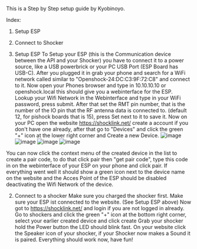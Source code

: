 This is a Step by Step setup guide by Kyobinoyo.

Index:
1. Setup ESP
2. Connect to Shocker



1. Setup ESP
To Setup your ESP (this is the Communication device between the API and your Shocker) you have to connect it to a power source, like a USB powerbrick or your PC USB Port (ESP Board has USB-C).
After you plugged it in grab your phone and search for a WiFi network called similar to "Openshock-24:DC:C3:9F:72:C8" and connect to it.
Now open your Phones browser and type in 10.10.10.10 or openshock.local this should give you a webinterface for the ESP.
Lookup your Wifi Network in the Webinterface and type in your WiFi password, press submit.
After that set the RMT pin number, that is the number of the IO pin that the RF antenna data is connected to. (default 12, for pishock boards that is 15), press Set next to it to save it.
Now on your PC open the website https://shocklink.net/ create a account if you don't have one already, after that go to "Devices" and click the green "+" icon at the lower right corner and Create a new Device.
![image](https://github.com/Kyobinoyo/Wiki/assets/13241508/1379cc63-8592-4d1a-99c5-c1664e682558)
![image](https://github.com/Kyobinoyo/Wiki/assets/13241508/afc77f4a-959a-4bc1-a1b4-ded8dcc6e83d)
![image](https://github.com/Kyobinoyo/Wiki/assets/13241508/10d8ece8-d42a-4925-bda2-7325064c5b1d)
![image](https://github.com/Kyobinoyo/Wiki/assets/13241508/7a1a44b2-2f79-48d4-be4f-5ad7d6e946cc)

You can now click the context menu of the created device in the list to create a pair code, to do that click pair then "get pair code", type this code in on the webinterface of your ESP on your phone and click pair.
If everything went well it should show a green icon next to the device name on the website and the Acces Point of the ESP should be disabled deactivating the Wifi Network of the device.

2. Connect to a shocker
Make sure you charged the shocker first.
Make sure your ESP ist connected to the website. (See Setup ESP above)
Now got to https://shocklink.net/ and login if you are not logged in already.
Go to shockers and click the green "+" icon at the bottom right corner, select your earlier created device and click create
Grab your shocker hold the Power button the LED should blink fast.
On your website click the Speaker icon of your shocker, if your Shocker now makes a Sound it is paired.
Everything should work now, have fun!
